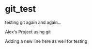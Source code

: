 # git_test
testing git again and again...

Alex's Project using git

Adding a new line here as well for testing

